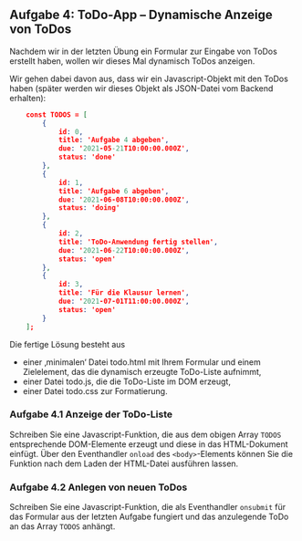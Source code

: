 ## Aufgabe 4: ToDo-App – Dynamische Anzeige von ToDos

Nachdem wir in der letzten Übung ein Formular zur Eingabe von ToDos erstellt haben, wollen wir dieses Mal dynamisch ToDos
anzeigen.

Wir gehen dabei davon aus, dass wir ein Javascript-Objekt mit den ToDos haben (später werden wir dieses Objekt als JSON-Datei vom Backend erhalten):

```JSON
    const TODOS = [
        {
            id: 0,
            title: 'Aufgabe 4 abgeben',
            due: '2021-05-21T10:00:00.000Z',
            status: 'done'
        },
        {
            id: 1,
            title: 'Aufgabe 6 abgeben',
            due: '2021-06-08T10:00:00.000Z',
            status: 'doing'
        },
        {
            id: 2,
            title: 'ToDo-Anwendung fertig stellen',
            due: '2021-06-22T10:00:00.000Z',
            status: 'open'
        },
        {
            id: 3,
            title: 'Für die Klausur lernen',
            due: '2021-07-01T11:00:00.000Z',
            status: 'open'
        }
    ];
```

Die fertige Lösung besteht aus

- einer ‚minimalen‘ Datei todo.html mit Ihrem Formular und einem Zielelement, das die dynamisch erzeugte ToDo-Liste aufnimmt,
- einer Datei todo.js, die die ToDo-Liste im DOM erzeugt,
- einer Datei todo.css zur Formatierung.

### Aufgabe 4.1 Anzeige der ToDo-Liste

Schreiben Sie eine Javascript-Funktion, die aus dem obigen Array `TODOS` entsprechende DOM-Elemente erzeugt und
diese in das HTML-Dokument einfügt. Über den Eventhandler `onload` des `<body>`-Elements können Sie die Funktion nach dem Laden der HTML-Datei ausführen lassen.

### Aufgabe 4.2 Anlegen von neuen ToDos

Schreiben Sie eine Javascript-Funktion, die als Eventhandler `onsubmit` für das Formular aus der letzten Aufgabe fungiert und das anzulegende ToDo an das Array `TODOS` anhängt.
